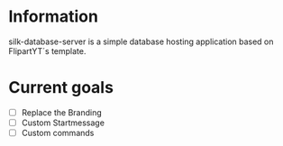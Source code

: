 # Information 
silk-database-server is a simple database hosting application based on FlipartYT´s template.

# Current goals

- [ ] Replace the Branding
- [ ] Custom Startmessage
- [ ] Custom commands
